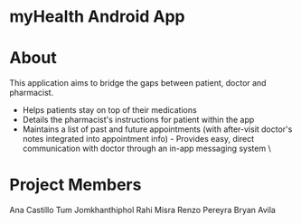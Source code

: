 # myHealth Android App

# About

This application aims to bridge the gaps between patient, doctor and pharmacist. 
- Helps patients stay on top of their medications
- Details the pharmacist's instructions for patient within the app
- Maintains a list of past and future appointments (with after-visit doctor's notes integrated into appointment info)
\- Provides easy, direct communication with doctor through an in-app messaging system
\
# Project Members

Ana Castillo 
Tum Jomkhanthiphol 
Rahi Misra 
Renzo Pereyra 
Bryan Avila 